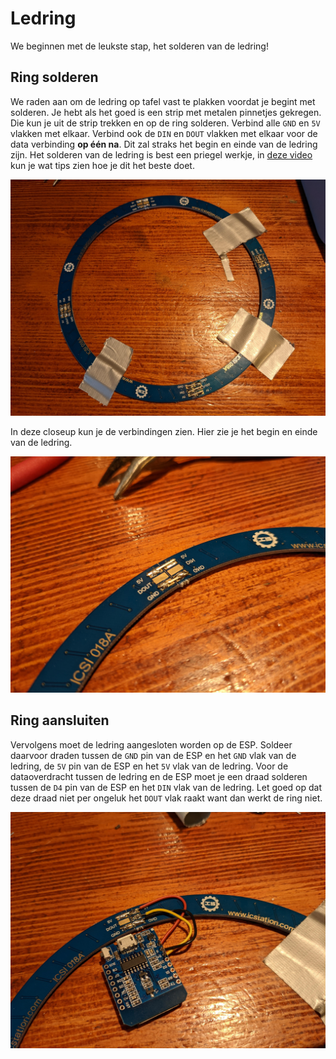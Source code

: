# Ledring

We beginnen met de leukste stap, het solderen van de ledring!

## Ring solderen

We raden aan om de ledring op tafel vast te plakken voordat je begint met solderen. Je hebt als het goed is een strip met metalen pinnetjes gekregen. Die kun je uit de strip trekken en op de ring solderen. Verbind alle `GND` en `5V` vlakken met elkaar. Verbind ook de `DIN` en `DOUT` vlakken met elkaar voor de data verbinding **op één na**. Dit zal straks het begin en einde van de ledring zijn. Het solderen van de ledring is best een priegel werkje, in [deze video](https://cloud.rubensmit.com/s/SRYYPAWBZGkcFnM) kun je wat tips zien hoe je dit het beste doet. 

![Ledring op tafel getaped en gesoldeerd](../assets/images/hardware-ledring.jpg)

In deze closeup kun je de verbindingen zien. Hier zie je het begin en einde van de ledring.

![Niet gesoldeerde verbinging](../assets/images/hardware-ledring-detail.jpg)

## Ring aansluiten

Vervolgens moet de ledring aangesloten worden op de ESP. Soldeer daarvoor draden tussen de `GND` pin van de ESP en het `GND` vlak van de ledring, de `5V` pin van de ESP en het `5V` vlak van de ledring. Voor de dataoverdracht tussen de ledring en de ESP moet je een draad solderen tussen de `D4` pin van de ESP en het `DIN` vlak van de ledring. Let goed op dat deze draad niet per ongeluk het `DOUT` vlak raakt want dan werkt de ring niet.

![Ring aansluiting op esp](../assets/images/hardware-ledring-connectie.jpg)
